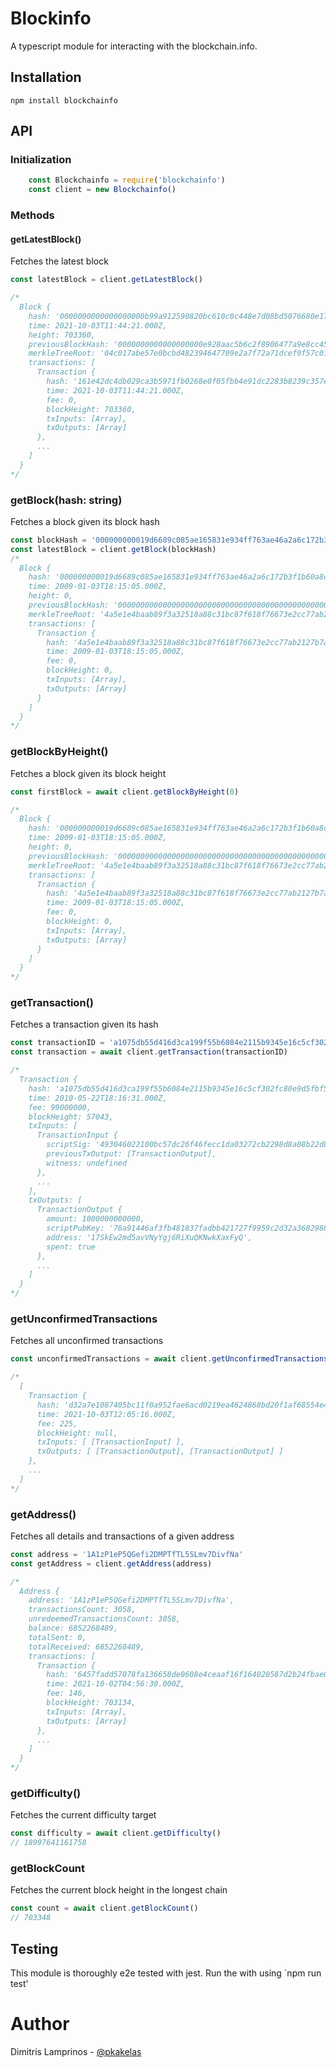 # Blockinfo

A typescript module for interacting with the blockchain.info.

## Installation

```
npm install blockchainfo
```

## API

### Initialization

```javascript
	const Blockchainfo = require('blockchainfo')
	const client = new Blockchainfo()
```

### Methods

####  getLatestBlock()
Fetches the latest block

```javascript
const latestBlock = client.getLatestBlock()

/*
  Block {
	hash: '0000000000000000000b99a912590820bc610c0c448e7d08bd5076680e171c84',
	time: 2021-10-03T11:44:21.000Z,
	height: 703360,
	previousBlockHash: '0000000000000000000e928aac5b6c2f8906477a9e8cc45a10e93d136288fa41',
	merkleTreeRoot: '04c017abe57e0bcbd482394647709e2a7f72a71dcef9f57c01fee1a09e63bd82',
	transactions: [
	  Transaction {
		hash: '161e42dc4db029ca3b5971fb0268e0f05fbb4e91dc2283b8239c357e565f1086',
		time: 2021-10-03T11:44:21.000Z,
		fee: 0,
		blockHeight: 703360,
		txInputs: [Array],
		txOutputs: [Array]
	  },
	  ...
	]
  }
*/
```

### getBlock(hash: string)
Fetches a block given its block hash

```javascript
const blockHash = '000000000019d6689c085ae165831e934ff763ae46a2a6c172b3f1b60a8ce26f'
const latestBlock = client.getBlock(blockHash)
/*
  Block {
    hash: '000000000019d6689c085ae165831e934ff763ae46a2a6c172b3f1b60a8ce26f',
    time: 2009-01-03T18:15:05.000Z,
    height: 0,
    previousBlockHash: '0000000000000000000000000000000000000000000000000000000000000000',
    merkleTreeRoot: '4a5e1e4baab89f3a32518a88c31bc87f618f76673e2cc77ab2127b7afdeda33b',
    transactions: [
      Transaction {
        hash: '4a5e1e4baab89f3a32518a88c31bc87f618f76673e2cc77ab2127b7afdeda33b',
        time: 2009-01-03T18:15:05.000Z,
        fee: 0,
        blockHeight: 0,
        txInputs: [Array],
        txOutputs: [Array]
      }
    ]
  }
*/
```

### getBlockByHeight()
Fetches a block given its block height

```javascript
const firstBlock = await client.getBlockByHeight(0)

/*
  Block {
    hash: '000000000019d6689c085ae165831e934ff763ae46a2a6c172b3f1b60a8ce26f',
    time: 2009-01-03T18:15:05.000Z,
    height: 0,
    previousBlockHash: '0000000000000000000000000000000000000000000000000000000000000000',
    merkleTreeRoot: '4a5e1e4baab89f3a32518a88c31bc87f618f76673e2cc77ab2127b7afdeda33b',
    transactions: [
      Transaction {
        hash: '4a5e1e4baab89f3a32518a88c31bc87f618f76673e2cc77ab2127b7afdeda33b',
        time: 2009-01-03T18:15:05.000Z,
        fee: 0,
        blockHeight: 0,
        txInputs: [Array],
        txOutputs: [Array]
      }
    ]
  }
*/
```

### getTransaction()
Fetches a transaction given its hash

```javascript
const transactionID = 'a1075db55d416d3ca199f55b6084e2115b9345e16c5cf302fc80e9d5fbf5d48d'
const transaction = await client.getTransaction(transactionID)

/*
  Transaction {
    hash: 'a1075db55d416d3ca199f55b6084e2115b9345e16c5cf302fc80e9d5fbf5d48d',
    time: 2010-05-22T18:16:31.000Z,
    fee: 99000000,
    blockHeight: 57043,
    txInputs: [
      TransactionInput {
        scriptSig: '493046022100bc57dc26f46fecc1da03272cb2298d8a08b22d865541f5b3a3e862cc87da4b47022100ce1fc72771d164d608b15065832542a0e9040cfdf28862c5175c81fcb0e0b65501410434417dd8d89deaf0f6481c2c160d6de0921624ef7b956f38eef9ed4a64e36877be84b77cdee5a8d92b7d93694f89c3011bf1cbdf4fd7d8ca13b58a7bb4ab0804',
        previousTxOutput: [TransactionOutput],
        witness: undefined
      },
	  ...
    ],
	txOutputs: [
      TransactionOutput {
        amount: 1000000000000,
        scriptPubKey: '76a91446af3fb481837fadbb421727f9959c2d32a3682988ac',
        address: '17SkEw2md5avVNyYgj6RiXuQKNwkXaxFyQ',
        spent: true
      },
	  ...
    ]
  }
*/

```

### getUnconfirmedTransactions
Fetches all unconfirmed transactions

```javascript
const unconfirmedTransactions = await client.getUnconfirmedTransactions()

/*
  [
	Transaction {
	  hash: 'd32a7e1087405bc11f0a952fae6acd0219ea4624868bd20f1af68554e4202ef0',
	  time: 2021-10-03T12:05:16.000Z,
	  fee: 225,
	  blockHeight: null,
	  txInputs: [ [TransactionInput] ],
	  txOutputs: [ [TransactionOutput], [TransactionOutput] ]
	},
	...
  ]
*/
```

### getAddress()
Fetches all details and transactions of a given address

```javascript
const address = '1A1zP1eP5QGefi2DMPTfTL5SLmv7DivfNa'
const getAddress = client.getAddress(address)

/*
  Address {
    address: '1A1zP1eP5QGefi2DMPTfTL5SLmv7DivfNa',
    transactionsCount: 3058,
    unredeemedTransactionsCount: 3058,
    balance: 6852268489,
    totalSent: 0,
    totalReceived: 6852268489,
    transactions: [
      Transaction {
        hash: '6457fadd57078fa136658de0608e4ceaaf16f164020587d2b24fbae097773bde',
        time: 2021-10-02T04:56:30.000Z,
        fee: 146,
        blockHeight: 703134,
        txInputs: [Array],
        txOutputs: [Array]
      },
	  ...
    ]
  }
*/
```

### getDifficulty()
Fetches the current difficulty target

```javascript
const difficulty = await client.getDifficulty()
// 18997641161758
```

### getBlockCount
Fetches the current block height in the longest chain

```javascript
const count = await client.getBlockCount()
// 703348
```

## Testing

This module is thoroughly e2e tested with jest.
Run the with using `npm run test'


# Author

Dimitris Lamprinos - [@pkakelas](https://github.com/pkakelas)
